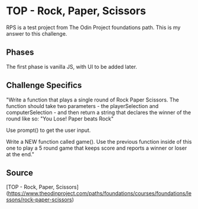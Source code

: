 # TOP - Rock, Paper, Scissors

RPS is a test project from The Odin Project foundations path. This is my answer to this challenge.

## Phases

The first phase is vanilla JS, with UI to be added later.

## Challenge Specifics

"Write a function that plays a single round of Rock Paper Scissors. The function should take two parameters - the playerSelection and computerSelection - and then return a string that declares the winner of the round like so: "You Lose! Paper beats Rock"

Use prompt() to get the user input.

Write a NEW function called game(). Use the previous function inside of this one to play a 5 round game that keeps score and reports a winner or loser at the end."

## Source

[TOP - Rock, Paper, Scissors] (https://www.theodinproject.com/paths/foundations/courses/foundations/lessons/rock-paper-scissors)
